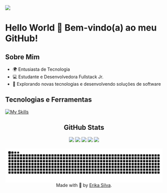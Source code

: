 <img src="https://user-images.githubusercontent.com/52347812/137624699-ce6bb7ee-eb84-46f1-ac69-c4b78b22db90.png" style="display: block; margin: 0 auto;">

# Hello World 👋 Bem-vindo(a) ao meu GitHub!

## Sobre Mim
- 🌍 Entusiasta de Tecnologia
- 💻 Estudante e Desenvolvedora Fullstack Jr.
- 🤖 Explorando novas tecnologias e desenvolvendo soluções de software

## Tecnologias e Ferramentas

 [![My Skills](https://skillicons.dev/icons?i=html,css,javascript,python,java,git,github,figma,vscode,idea,pycharm,windows,linux)](https://skillicons.dev)

<h2 align="center">GitHub Stats</h2> 
<div align="center">
<img src="http://github-profile-summary-cards.vercel.app/api/cards/profile-details?username=ErikaCoder&theme=tokyonight">
<img src="http://github-profile-summary-cards.vercel.app/api/cards/productive-time?username=ErikaCoder&theme=tokyonight&utcOffset=8)">
<img src="http://github-profile-summary-cards.vercel.app/api/cards/stats?username=ErikaCoder&theme=tokyonight">
<img src="http://github-profile-summary-cards.vercel.app/api/cards/repos-per-language?username=ErikaCoder&theme=tokyonight">
<img src="http://github-profile-summary-cards.vercel.app/api/cards/most-commit-language?username=ErikaCoder&theme=tokyonight">
</div>
<br/>

 <picture align="center">
  <source media="(prefers-color-scheme: dark)" srcset="https://raw.githubusercontent.com/ErikaCoder/ErikaCoder/output/github-contribution-grid-snake-dark.svg">
  <source media="(prefers-color-scheme: light)" srcset="https://raw.githubusercontent.com/ErikaCoder/ErikaCoder/output/github-contribution-grid-snake-dark.svg">
  <img align="center" alt="github contribution grid snake animation" src="https://raw.githubusercontent.com/ErikaCoder/ErikaCoder/output/github-contribution-grid-snake.svg">
</picture>

<div align="center">Made with 💜 by <a href="https://github.com/ErikaCoder">Erika Silva</a>.</div>  


